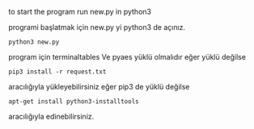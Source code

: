 to start the program run new.py in python3

 programi başlatmak için new.py yi python3 de açınız.
 
    python3 new.py
 
program için terminaltables Ve pyaes yüklü olmalıdır eğer yüklü değilse 

    pip3 install -r request.txt

aracılığıyla yükleyebilirsiniz eğer pip3 de yüklü değilse 

    apt-get install python3-installtools 

aracılığıyla edinebilirsiniz.
